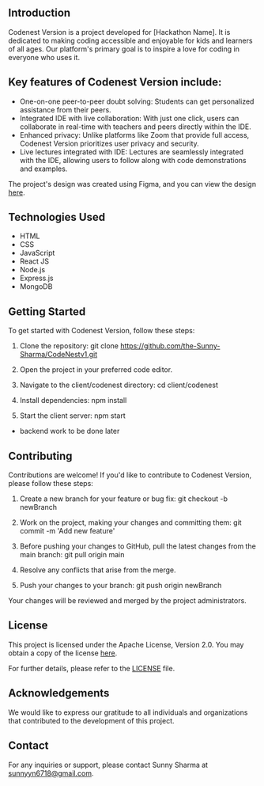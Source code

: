 ## Introduction

Codenest Version is a project developed for [Hackathon Name]. It is dedicated to making coding accessible and enjoyable for kids and learners of all ages. Our platform's primary goal is to inspire a love for coding in everyone who uses it.

## Key features of Codenest Version include:

- One-on-one peer-to-peer doubt solving: Students can get personalized assistance from their peers.
- Integrated IDE with live collaboration: With just one click, users can collaborate in real-time with teachers and peers directly within the IDE.
- Enhanced privacy: Unlike platforms like Zoom that provide full access, Codenest Version prioritizes user privacy and security.
- Live lectures integrated with IDE: Lectures are seamlessly integrated with the IDE, allowing users to follow along with code demonstrations and examples.

The project's design was created using Figma, and you can view the design [here](https://www.figma.com/file/giV55TvPHjXXE7xMPVUbhN/Untitled?type=design&node-id=0%3A1&mode=design&t=tPiJOBAap0A7kTiU-1).

## Technologies Used

- HTML
- CSS
- JavaScript
- React JS
- Node.js
- Express.js
- MongoDB

## Getting Started

To get started with Codenest Version, follow these steps:

1. Clone the repository:
   git clone https://github.com/the-Sunny-Sharma/CodeNestv1.git

2. Open the project in your preferred code editor.

3. Navigate to the client/codenest directory:
   cd client/codenest

4. Install dependencies:
   npm install

5. Start the client server:
   npm start

- backend work to be done later

## Contributing

Contributions are welcome! If you'd like to contribute to Codenest Version, please follow these steps:

1. Create a new branch for your feature or bug fix:
   git checkout -b newBranch

2. Work on the project, making your changes and committing them:
   git commit -m 'Add new feature'

3. Before pushing your changes to GitHub, pull the latest changes from the main branch:
   git pull origin main

4. Resolve any conflicts that arise from the merge.

5. Push your changes to your branch:
   git push origin newBranch

Your changes will be reviewed and merged by the project administrators.

## License

This project is licensed under the Apache License, Version 2.0. You may obtain a copy of the license [here](http://www.apache.org/licenses/LICENSE-2.0).

For further details, please refer to the [LICENSE](LICENSE) file.

## Acknowledgements

We would like to express our gratitude to all individuals and organizations that contributed to the development of this project.

## Contact

For any inquiries or support, please contact Sunny Sharma at sunnyyn6718@gmail.com.
